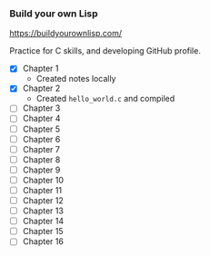 ### Build your own Lisp 

https://buildyourownlisp.com/

Practice for C skills, and developing GitHub profile. 

- [x] Chapter 1 
    - Created notes locally 
- [x] Chapter 2 
    - Created `hello_world.c` and compiled
- [ ] Chapter 3 
- [ ] Chapter 4 
- [ ] Chapter 5 
- [ ] Chapter 6 
- [ ] Chapter 7 
- [ ] Chapter 8 
- [ ] Chapter 9 
- [ ] Chapter 10
- [ ] Chapter 11
- [ ] Chapter 12
- [ ] Chapter 13
- [ ] Chapter 14
- [ ] Chapter 15
- [ ] Chapter 16
